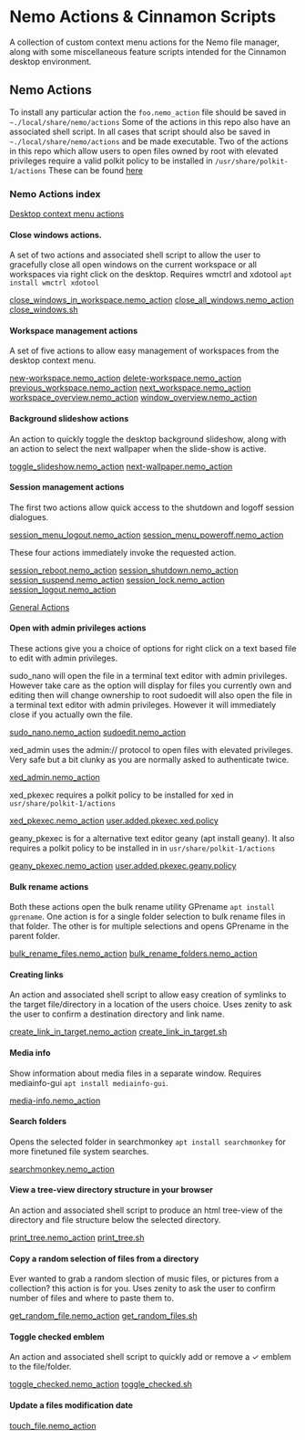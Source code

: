 # Nemo Actions & Cinnamon Scripts

A collection of custom context menu actions for the Nemo file manager, along with some miscellaneous feature scripts intended for the Cinnamon desktop environment.

## Nemo Actions

To install any particular action the `foo.nemo_action` file should be saved in `~./local/share/nemo/actions`
Some of the actions in this repo also have an associated shell script. In all cases that script should also be saved in `~./local/share/nemo/actions` and be made executable.
Two of the actions in this repo which allow users to open files owned by root with elevated privileges require a valid polkit policy to be installed in `/usr/share/polkit-1/actions`
These can be found [here](https://github.com/smurphos/nemo_actions_and_cinnamon_scripts/tree/master/nemo_actions/usr/share/polkit-1/actions)

### Nemo Actions index

[Desktop context menu actions](https://github.com/smurphos/nemo_actions_and_cinnamon_scripts/tree/master/nemo_actions/desktop_only_actions)

#### Close windows actions.

A set of two actions and associated shell script to allow the user to gracefully close all open windows on the current workspace or all workspaces via right click on the desktop.
Requires wmctrl and xdotool `apt install wmctrl xdotool`

[close_windows_in_workspace.nemo_action](https://github.com/smurphos/nemo_actions_and_cinnamon_scripts/blob/master/nemo_actions/desktop_only_actions/close_windows_in_workspace.nemo_action)
[close_all_windows.nemo_action](https://github.com/smurphos/nemo_actions_and_cinnamon_scripts/blob/master/nemo_actions/desktop_only_actions/close_all_windows.nemo_action)
[close_windows.sh](https://github.com/smurphos/nemo_actions_and_cinnamon_scripts/blob/master/nemo_actions/desktop_only_actions/close_windows.sh)

#### Workspace management actions

A set of five actions to allow easy management of workspaces from the desktop context menu.

[new-workspace.nemo_action](https://github.com/smurphos/nemo_actions_and_cinnamon_scripts/blob/master/nemo_actions/desktop_only_actions/new-workspace.nemo_action)
[delete-workspace.nemo_action](https://github.com/smurphos/nemo_actions_and_cinnamon_scripts/blob/master/nemo_actions/desktop_only_actions/delete-workspace.nemo_action)
[previous_workspace.nemo_action](https://github.com/smurphos/nemo_actions_and_cinnamon_scripts/blob/master/nemo_actions/desktop_only_actions/previous_workspace.nemo_action)
[next_workspace.nemo_action](https://github.com/smurphos/nemo_actions_and_cinnamon_scripts/blob/master/nemo_actions/desktop_only_actions/next_workspace.nemo_action)
[workspace_overview.nemo_action](https://github.com/smurphos/nemo_actions_and_cinnamon_scripts/blob/master/nemo_actions/desktop_only_actions/workspace_overview.nemo_action)
[window_overview.nemo_action](https://github.com/smurphos/nemo_actions_and_cinnamon_scripts/blob/master/nemo_actions/desktop_only_actions/window_overview.nemo_action)

#### Background slideshow actions

An action to quickly toggle the desktop background slideshow, along with an action to select the next wallpaper when the slide-show is active.

[toggle_slideshow.nemo_action](https://github.com/smurphos/nemo_actions_and_cinnamon_scripts/blob/master/nemo_actions/desktop_only_actions/toggle_slideshow.nemo_action)
[next-wallpaper.nemo_action](https://github.com/smurphos/nemo_actions_and_cinnamon_scripts/blob/master/nemo_actions/desktop_only_actions/next-wallpaper.nemo_action)

#### Session management actions

The first two actions allow quick access to the shutdown and logoff session dialogues.

[session_menu_logout.nemo_action](https://github.com/smurphos/nemo_actions_and_cinnamon_scripts/blob/master/nemo_actions/desktop_only_actions/session_menu_logout.nemo_action)
[session_menu_poweroff.nemo_action](https://github.com/smurphos/nemo_actions_and_cinnamon_scripts/blob/master/nemo_actions/desktop_only_actions/session_menu_poweroff.nemo_action)

These four actions immediately invoke the requested action.

[session_reboot.nemo_action](https://github.com/smurphos/nemo_actions_and_cinnamon_scripts/blob/master/nemo_actions/desktop_only_actions/session_reboot.nemo_action)
[session_shutdown.nemo_action](https://github.com/smurphos/nemo_actions_and_cinnamon_scripts/blob/master/nemo_actions/desktop_only_actions/session_shutdown.nemo_action)
[session_suspend.nemo_action](https://github.com/smurphos/nemo_actions_and_cinnamon_scripts/blob/master/nemo_actions/desktop_only_actions/session_suspend.nemo_action)
[session_lock.nemo_action](https://github.com/smurphos/nemo_actions_and_cinnamon_scripts/blob/master/nemo_actions/desktop_only_actions/session_lock.nemo_action)
[session_logout.nemo_action](https://github.com/smurphos/nemo_actions_and_cinnamon_scripts/blob/master/nemo_actions/desktop_only_actions/session_logout.nemo_action)

[General Actions](https://github.com/smurphos/nemo_actions_and_cinnamon_scripts/tree/master/nemo_actions/general_actions)

#### Open with admin privileges actions

These actions give you a choice of options for right click on a text based file to edit with admin privileges.

sudo_nano will open the file in a terminal text editor with admin privileges. However take care as the option will display for files you currently own and editing then will change ownership to root
sudoedit will also open the file in a terminal text editor with admin privileges. However it will  immediately close if you actually own the file.

[sudo_nano.nemo_action](https://github.com/smurphos/nemo_actions_and_cinnamon_scripts/blob/master/nemo_actions/general_actions/sudo_nano.nemo_action)
[sudoedit.nemo_action](https://github.com/smurphos/nemo_actions_and_cinnamon_scripts/blob/master/nemo_actions/general_actions/sudoedit.nemo_action)

xed_admin uses the admin:// protocol to open files with elevated privileges. Very safe but a bit clunky as you are normally asked to authenticate twice.

[xed_admin.nemo_action](https://github.com/smurphos/nemo_actions_and_cinnamon_scripts/blob/master/nemo_actions/general_actions/xed_admin.nemo_action)

xed_pkexec requires a polkit policy to be installed for xed in `usr/share/polkit-1/actions`

[xed_pkexec.nemo_action](https://github.com/smurphos/nemo_actions_and_cinnamon_scripts/blob/master/nemo_actions/general_actions/xed_pkexec.nemo_action)
[user.added.pkexec.xed.policy](https://github.com/smurphos/nemo_actions_and_cinnamon_scripts/blob/master/nemo_actions/usr/share/polkit-1/actions/user.added.pkexec.xed.policy)

geany_pkexec is for a alternative text editor geany (apt install geany). It also requires a polkit policy to be installed in in `usr/share/polkit-1/actions`

[geany_pkexec.nemo_action](https://github.com/smurphos/nemo_actions_and_cinnamon_scripts/blob/master/nemo_actions/general_actions/geany_pkexec.nemo_action)
[user.added.pkexec.geany.policy](https://github.com/smurphos/nemo_actions_and_cinnamon_scripts/blob/master/nemo_actions/usr/share/polkit-1/actions/user.added.pkexec.geany.policy)


#### Bulk rename actions

Both these actions open the bulk rename utility GPrename `apt install gprename`. One action is for a single folder selection to bulk rename files in that folder.
The other is for multiple selections and opens GPrename in the parent folder.

[bulk_rename_files.nemo_action](https://github.com/smurphos/nemo_actions_and_cinnamon_scripts/blob/master/nemo_actions/general_actions/bulk_rename_files.nemo_action)
[bulk_rename_folders.nemo_action](https://github.com/smurphos/nemo_actions_and_cinnamon_scripts/blob/master/nemo_actions/general_actions/bulk_rename_folders.nemo_action)

#### Creating links

An action and associated shell script to allow easy creation of symlinks to the target file/directory in a location of the users choice.
Uses zenity to ask the user to confirm a destination directory and link name.

[create_link_in_target.nemo_action](https://github.com/smurphos/nemo_actions_and_cinnamon_scripts/blob/master/nemo_actions/general_actions/create_link_in_target.nemo_action)
[create_link_in_target.sh](https://github.com/smurphos/nemo_actions_and_cinnamon_scripts/blob/master/nemo_actions/general_actions/create_link_in_target.sh)

#### Media info

Show information about media files in a separate window. Requires mediainfo-gui `apt install mediainfo-gui`.

[media-info.nemo_action](https://github.com/smurphos/nemo_actions_and_cinnamon_scripts/blob/master/nemo_actions/general_actions/media-info.nemo_action)

#### Search folders

Opens the selected folder in searchmonkey `apt install searchmonkey` for more finetuned file system searches.

[searchmonkey.nemo_action](https://github.com/smurphos/nemo_actions_and_cinnamon_scripts/blob/master/nemo_actions/general_actions/searchmonkey.nemo_action)

#### View a tree-view directory structure in your browser

An action and associated shell script to produce an html tree-view of the directory and file structure below the selected directory.

[print_tree.nemo_action](https://github.com/smurphos/nemo_actions_and_cinnamon_scripts/blob/master/nemo_actions/general_actions/print_tree.nemo_action)
[print_tree.sh](https://github.com/smurphos/nemo_actions_and_cinnamon_scripts/blob/master/nemo_actions/general_actions/print_tree.sh)

#### Copy a random selection of files from a directory

Ever wanted to grab a random slection of music files, or pictures from a collection? this action is for you. Uses zenity to ask the user to confirm number of files and where to paste them to.

[get_random_file.nemo_action](https://github.com/smurphos/nemo_actions_and_cinnamon_scripts/blob/master/nemo_actions/general_actions/get_random_file.nemo_action)
[get_random_files.sh](https://github.com/smurphos/nemo_actions_and_cinnamon_scripts/blob/master/nemo_actions/general_actions/get_random_files.sh)

#### Toggle checked emblem

An action and associated shell script to quickly add or remove a ✓ emblem to the file/folder.

[toggle_checked.nemo_action](https://github.com/smurphos/nemo_actions_and_cinnamon_scripts/blob/master/nemo_actions/general_actions/toggle_checked.nemo_action)
[toggle_checked.sh](https://github.com/smurphos/nemo_actions_and_cinnamon_scripts/blob/master/nemo_actions/general_actions/toggle_checked.sh)

#### Update a files modification date

[touch_file.nemo_action](https://github.com/smurphos/nemo_actions_and_cinnamon_scripts/blob/master/nemo_actions/general_actions/touch_file.nemo_action)
